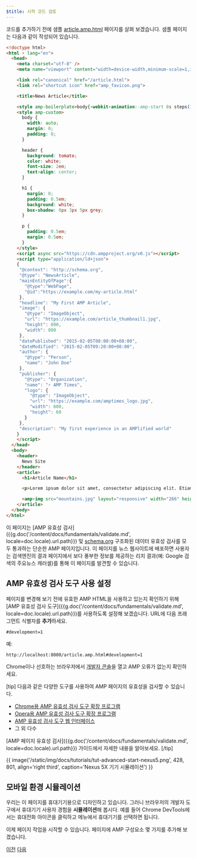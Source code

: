```yaml
---
$title: 시작 코드 검토
---
```


코드를 추가하기 전에 샘플 [article.amp.html](https://github.com/googlecodelabs/accelerated-mobile-pages-advanced/blob/master/article.amp.html) 페이지를 살펴 보겠습니다. 샘플 페이지는 다음과 같이 작성되어 있습니다.

```html
<!doctype html>
<html ⚡ lang="en">
  <head>
    <meta charset="utf-8" />
    <meta name="viewport" content="width=device-width,minimum-scale=1,initial-scale=1">

    <link rel="canonical" href="/article.html">
    <link rel="shortcut icon" href="amp_favicon.png">

    <title>News Article</title>

    <style amp-boilerplate>body{-webkit-animation:-amp-start 8s steps(1,end) 0s 1 normal both;-moz-animation:-amp-start 8s steps(1,end) 0s 1 normal both;-ms-animation:-amp-start 8s steps(1,end) 0s 1 normal both;animation:-amp-start 8s steps(1,end) 0s 1 normal both}@-webkit-keyframes -amp-start{from{visibility:hidden}to{visibility:visible}}@-moz-keyframes -amp-start{from{visibility:hidden}to{visibility:visible}}@-ms-keyframes -amp-start{from{visibility:hidden}to{visibility:visible}}@-o-keyframes -amp-start{from{visibility:hidden}to{visibility:visible}}@keyframes -amp-start{from{visibility:hidden}to{visibility:visible}}</style><noscript><style amp-boilerplate>body{-webkit-animation:none;-moz-animation:none;-ms-animation:none;animation:none}</style></noscript>
    <style amp-custom>
      body {
        width: auto;
        margin: 0;
        padding: 0;
      }

      header {
        background: tomato;
        color: white;
        font-size: 2em;
        text-align: center;
      }

      h1 {
        margin: 0;
        padding: 0.5em;
        background: white;
        box-shadow: 0px 3px 5px grey;
      }

      p {
        padding: 0.5em;
        margin: 0.5em;
      }
    </style>
    <script async src="https://cdn.ampproject.org/v0.js"></script>
    <script type="application/ld+json">
    {
     "@context": "http://schema.org",
     "@type": "NewsArticle",
     "mainEntityOfPage":{
       "@type":"WebPage",
       "@id":"https://example.com/my-article.html"
     },
     "headline": "My First AMP Article",
     "image": {
       "@type": "ImageObject",
       "url": "https://example.com/article_thumbnail1.jpg",
       "height": 800,
       "width": 800
     },
     "datePublished": "2015-02-05T08:00:00+08:00",
     "dateModified": "2015-02-05T09:20:00+08:00",
     "author": {
       "@type": "Person",
       "name": "John Doe"
     },
     "publisher": {
       "@type": "Organization",
       "name": "⚡ AMP Times",
       "logo": {
         "@type": "ImageObject",
         "url": "https://example.com/amptimes_logo.jpg",
         "width": 600,
         "height": 60
       }
     },
     "description": "My first experience in an AMPlified world"
    }
    </script>
  </head>
  <body>
    <header>
      News Site
    </header>
    <article>
      <h1>Article Name</h1>

      <p>Lorem ipsum dolor sit amet, consectetur adipiscing elit. Etiam egestas tortor sapien, non tristique ligula accumsan eu.</p>

      <amp-img src="mountains.jpg" layout="responsive" width="266" height="150"></amp-img>
    </article>
  </body>
</html>
```

이 페이지는 [AMP 유효성 검사]({{g.doc('/content/docs/fundamentals/validate.md', locale=doc.locale).url.path}}) 및 [schema.org](http://schema.org/) 구조화된 데이터 유효성 검사를 모두 통과하는 단순한 AMP 페이지입니다. 이 페이지를 뉴스 웹사이트에 배포하면 사용자는 검색엔진의 결과 페이지에서 보다 풍부한 정보를 제공하는 리치 결과(예: Google 검색의 주요뉴스 캐러셀)를 통해 이 페이지를 발견할 수 있습니다.

## AMP 유효성 검사 도구 사용 설정

페이지를 변경해 보기 전에 유효한 AMP HTML을 사용하고 있는지 확인하기 위해 [AMP 유효성 검사 도구]({{g.doc('/content/docs/fundamentals/validate.md', locale=doc.locale).url.path}})를 사용하도록 설정해 보겠습니다.  URL에 다음 프래그먼트 식별자를 **추가**하세요.

```text
#development=1
```

예:

```text
http://localhost:8000/article.amp.html#development=1
```

Chrome이나 선호하는 브라우저에서 [개발자 콘솔](https://developer.chrome.com/devtools/docs/console)을 열고 AMP 오류가 없는지 확인하세요.

[tip]
다음과 같은 다양한 도구를 사용하여 AMP 페이지의 유효성을 검사할 수 있습니다.

- [Chrome용 AMP 유효성 검사 도구 확장 프로그램](https://chrome.google.com/webstore/detail/amp-validator/nmoffdblmcmgeicmolmhobpoocbbmknc)
- [Opera용 AMP 유효성 검사 도구 확장 프로그램](https://addons.opera.com/ko/extensions/details/amp-validator/)
- [AMP 유효성 검사 도구 웹 인터페이스](https://validator.ampproject.org/)
- 그 외 다수

[AMP 페이지 유효성 검사]({{g.doc('/content/docs/fundamentals/validate.md', locale=doc.locale).url.path}}) 가이드에서 자세한 내용을 알아보세요.
[/tip]

{{ image('/static/img/docs/tutorials/tut-advanced-start-nexus5.png', 428, 801, align='right third', caption='Nexus 5X 기기 시뮬레이션') }}

## 모바일 환경 시뮬레이션

우리는 이 페이지를 휴대기기용으로 디자인하고 있습니다. 그러니 브라우저의 개발자 도구에서 휴대기기 사용자 경험을 **시뮬레이션**해 봅시다. 예를 들어 Chrome DevTools에서는 휴대전화 아이콘을 클릭하고 메뉴에서 휴대기기를 선택하면 됩니다.

이제 페이지 작업을 시작할 수 있습니다. 페이지에 AMP 구성요소 몇 가지를 추가해 보겠습니다.

<div class="prev-next-buttons">
  <a class="button prev-button" href="{{g.doc('/content/docs/fundamentals/add_advanced/setting_up.md', locale=doc.locale).url.path}}"><span class="arrow-prev">이전</span></a>
  <a class="button next-button" href="{{g.doc('/content/docs/fundamentals/add_advanced/adding_components.md', locale=doc.locale).url.path}}"><span class="arrow-next">다음</span></a>
</div>
